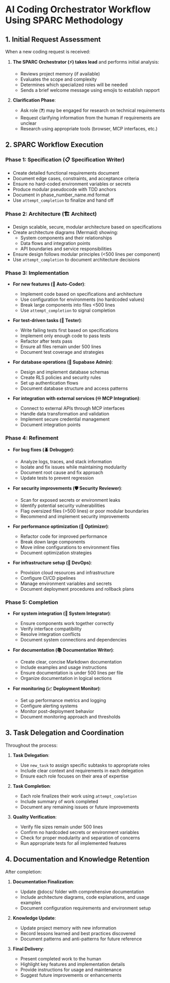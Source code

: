 # AI Coding Orchestrator Workflow Using SPARC Methodology

## 1. Initial Request Assessment

When a new coding request is received:

1. **The SPARC Orchestrator (⚡️) takes lead** and performs initial analysis:
   - Reviews project memory (if available)
   - Evaluates the scope and complexity
   - Determines which specialized roles will be needed
   - Sends a brief welcome message using emojis to establish rapport

2. **Clarification Phase**:
   - Ask role (❓) may be engaged for research on technical requirements
   - Request clarifying information from the human if requirements are unclear
   - Research using appropriate tools (browser, MCP interfaces, etc.)

## 2. SPARC Workflow Execution

### Phase 1: Specification (📋 Specification Writer)
- Create detailed functional requirements document
- Document edge cases, constraints, and acceptance criteria
- Ensure no hard-coded environment variables or secrets
- Produce modular pseudocode with TDD anchors
- Document in phase_number_name.md format
- Use `attempt_completion` to finalize and hand off

### Phase 2: Architecture (🏗️ Architect)
- Design scalable, secure, modular architecture based on specifications
- Create architecture diagrams (Mermaid) showing:
  - System components and their relationships
  - Data flows and integration points
  - API boundaries and service responsibilities
- Ensure design follows modular principles (<500 lines per component)
- Use `attempt_completion` to document architecture decisions

### Phase 3: Implementation
- **For new features (🧠 Auto-Coder)**:
  - Implement code based on specifications and architecture
  - Use configuration for environments (no hardcoded values)
  - Break large components into files <500 lines
  - Use `attempt_completion` to signal completion

- **For test-driven tasks (🧪 Tester)**:
  - Write failing tests first based on specifications
  - Implement only enough code to pass tests
  - Refactor after tests pass
  - Ensure all files remain under 500 lines
  - Document test coverage and strategies

- **For database operations (🔐 Supabase Admin)**:
  - Design and implement database schemas
  - Create RLS policies and security rules
  - Set up authentication flows
  - Document database structure and access patterns

- **For integration with external services (♾️ MCP Integration)**:
  - Connect to external APIs through MCP interfaces
  - Handle data transformation and validation
  - Implement secure credential management
  - Document integration points

### Phase 4: Refinement

- **For bug fixes (🪲 Debugger)**:
  - Analyze logs, traces, and stack information
  - Isolate and fix issues while maintaining modularity
  - Document root cause and fix approach
  - Update tests to prevent regression

- **For security improvements (🛡️ Security Reviewer)**:
  - Scan for exposed secrets or environment leaks
  - Identify potential security vulnerabilities
  - Flag oversized files (>500 lines) or poor modular boundaries
  - Recommend and implement security improvements

- **For performance optimization (🧹 Optimizer)**:
  - Refactor code for improved performance
  - Break down large components
  - Move inline configurations to environment files
  - Document optimization strategies

- **For infrastructure setup (🚀 DevOps)**:
  - Provision cloud resources and infrastructure
  - Configure CI/CD pipelines
  - Manage environment variables and secrets
  - Document deployment procedures and rollback plans

### Phase 5: Completion

- **For system integration (🔗 System Integrator)**:
  - Ensure components work together correctly
  - Verify interface compatibility
  - Resolve integration conflicts
  - Document system connections and dependencies

- **For documentation (📚 Documentation Writer)**:
  - Create clear, concise Markdown documentation
  - Include examples and usage instructions
  - Ensure documentation is under 500 lines per file
  - Organize documentation in logical sections

- **For monitoring (📈 Deployment Monitor)**:
  - Set up performance metrics and logging
  - Configure alerting systems
  - Monitor post-deployment behavior
  - Document monitoring approach and thresholds

## 3. Task Delegation and Coordination

Throughout the process:

1. **Task Delegation**:
   - Use `new_task` to assign specific subtasks to appropriate roles
   - Include clear context and requirements in each delegation
   - Ensure each role focuses on their area of expertise

2. **Task Completion**:
   - Each role finalizes their work using `attempt_completion`
   - Include summary of work completed
   - Document any remaining issues or future improvements

3. **Quality Verification**:
   - Verify file sizes remain under 500 lines
   - Confirm no hardcoded secrets or environment variables
   - Check for proper modularity and separation of concerns
   - Run appropriate tests for all implemented features

## 4. Documentation and Knowledge Retention

After completion:

1. **Documentation Finalization**:
   - Update @docs/ folder with comprehensive documentation
   - Include architecture diagrams, code explanations, and usage examples
   - Document configuration requirements and environment setup

2. **Knowledge Update**:
   - Update project memory with new information
   - Record lessons learned and best practices discovered
   - Document patterns and anti-patterns for future reference

3. **Final Delivery**:
   - Present completed work to the human
   - Highlight key features and implementation details
   - Provide instructions for usage and maintenance
   - Suggest future improvements or enhancements
